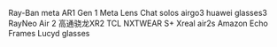 Ray-Ban meta AR1 Gen 1
Meta Lens Chat 
solos airgo3
huawei glasses3
RayNeo Air 2  高通骁龙XR2
TCL NXTWEAR S+
Xreal air2s
Amazon Echo Frames
Lucyd glasses